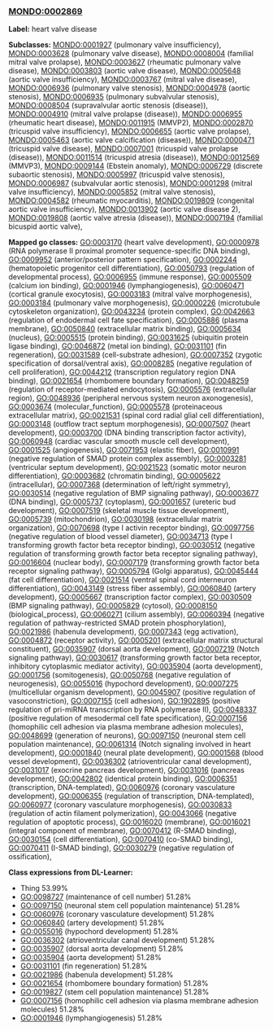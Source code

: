
### [MONDO:0002869](http://purl.obolibrary.org/obo/MONDO_0002869)
**Label:** heart valve disease

**Subclasses:** [MONDO:0001927](http://purl.obolibrary.org/obo/MONDO_0001927) (pulmonary valve insufficiency), [MONDO:0003628](http://purl.obolibrary.org/obo/MONDO_0003628) (pulmonary valve disease), [MONDO:0008004](http://purl.obolibrary.org/obo/MONDO_0008004) (familial mitral valve prolapse), [MONDO:0003627](http://purl.obolibrary.org/obo/MONDO_0003627) (rheumatic pulmonary valve disease), [MONDO:0003803](http://purl.obolibrary.org/obo/MONDO_0003803) (aortic valve disease), [MONDO:0005648](http://purl.obolibrary.org/obo/MONDO_0005648) (aortic valve insufficiency), [MONDO:0003767](http://purl.obolibrary.org/obo/MONDO_0003767) (mitral valve disease), [MONDO:0006936](http://purl.obolibrary.org/obo/MONDO_0006936) (pulmonary valve stenosis), [MONDO:0004978](http://purl.obolibrary.org/obo/MONDO_0004978) (aortic stenosis), [MONDO:0006935](http://purl.obolibrary.org/obo/MONDO_0006935) (pulmonary subvalvular stenosis), [MONDO:0008504](http://purl.obolibrary.org/obo/MONDO_0008504) (supravalvular aortic stenosis (disease)), [MONDO:0004910](http://purl.obolibrary.org/obo/MONDO_0004910) (mitral valve prolapse (disease)), [MONDO:0006955](http://purl.obolibrary.org/obo/MONDO_0006955) (rheumatic heart disease), [MONDO:0011915](http://purl.obolibrary.org/obo/MONDO_0011915) (MMVP2), [MONDO:0002870](http://purl.obolibrary.org/obo/MONDO_0002870) (tricuspid valve insufficiency), [MONDO:0006655](http://purl.obolibrary.org/obo/MONDO_0006655) (aortic valve prolapse), [MONDO:0005463](http://purl.obolibrary.org/obo/MONDO_0005463) (aortic valve calcification (disease)), [MONDO:0000471](http://purl.obolibrary.org/obo/MONDO_0000471) (tricuspid valve disease), [MONDO:0007001](http://purl.obolibrary.org/obo/MONDO_0007001) (tricuspid valve prolapse (disease)), [MONDO:0011514](http://purl.obolibrary.org/obo/MONDO_0011514) (tricuspid atresia (disease)), [MONDO:0012569](http://purl.obolibrary.org/obo/MONDO_0012569) (MMVP3), [MONDO:0009144](http://purl.obolibrary.org/obo/MONDO_0009144) (Ebstein anomaly), [MONDO:0006729](http://purl.obolibrary.org/obo/MONDO_0006729) (discrete subaortic stenosis), [MONDO:0005997](http://purl.obolibrary.org/obo/MONDO_0005997) (tricuspid valve stenosis), [MONDO:0006987](http://purl.obolibrary.org/obo/MONDO_0006987) (subvalvular aortic stenosis), [MONDO:0001298](http://purl.obolibrary.org/obo/MONDO_0001298) (mitral valve insufficiency), [MONDO:0005852](http://purl.obolibrary.org/obo/MONDO_0005852) (mitral valve stenosis), [MONDO:0004582](http://purl.obolibrary.org/obo/MONDO_0004582) (rheumatic myocarditis), [MONDO:0019809](http://purl.obolibrary.org/obo/MONDO_0019809) (congenital aortic valve insufficiency), [MONDO:0013902](http://purl.obolibrary.org/obo/MONDO_0013902) (aortic valve disease 2), [MONDO:0019808](http://purl.obolibrary.org/obo/MONDO_0019808) (aortic valve atresia (disease)), [MONDO:0007194](http://purl.obolibrary.org/obo/MONDO_0007194) (familial bicuspid aortic valve), 

**Mapped go classes:** [GO:0003170](http://purl.obolibrary.org/obo/GO_0003170) (heart valve development), [GO:0000978](http://purl.obolibrary.org/obo/GO_0000978) (RNA polymerase II proximal promoter sequence-specific DNA binding), [GO:0009952](http://purl.obolibrary.org/obo/GO_0009952) (anterior/posterior pattern specification), [GO:0002244](http://purl.obolibrary.org/obo/GO_0002244) (hematopoietic progenitor cell differentiation), [GO:0050793](http://purl.obolibrary.org/obo/GO_0050793) (regulation of developmental process), [GO:0006955](http://purl.obolibrary.org/obo/GO_0006955) (immune response), [GO:0005509](http://purl.obolibrary.org/obo/GO_0005509) (calcium ion binding), [GO:0001946](http://purl.obolibrary.org/obo/GO_0001946) (lymphangiogenesis), [GO:0060471](http://purl.obolibrary.org/obo/GO_0060471) (cortical granule exocytosis), [GO:0003183](http://purl.obolibrary.org/obo/GO_0003183) (mitral valve morphogenesis), [GO:0003184](http://purl.obolibrary.org/obo/GO_0003184) (pulmonary valve morphogenesis), [GO:0000226](http://purl.obolibrary.org/obo/GO_0000226) (microtubule cytoskeleton organization), [GO:0043234](http://purl.obolibrary.org/obo/GO_0043234) (protein complex), [GO:0042663](http://purl.obolibrary.org/obo/GO_0042663) (regulation of endodermal cell fate specification), [GO:0005886](http://purl.obolibrary.org/obo/GO_0005886) (plasma membrane), [GO:0050840](http://purl.obolibrary.org/obo/GO_0050840) (extracellular matrix binding), [GO:0005634](http://purl.obolibrary.org/obo/GO_0005634) (nucleus), [GO:0005515](http://purl.obolibrary.org/obo/GO_0005515) (protein binding), [GO:0031625](http://purl.obolibrary.org/obo/GO_0031625) (ubiquitin protein ligase binding), [GO:0046872](http://purl.obolibrary.org/obo/GO_0046872) (metal ion binding), [GO:0031101](http://purl.obolibrary.org/obo/GO_0031101) (fin regeneration), [GO:0031589](http://purl.obolibrary.org/obo/GO_0031589) (cell-substrate adhesion), [GO:0007352](http://purl.obolibrary.org/obo/GO_0007352) (zygotic specification of dorsal/ventral axis), [GO:0008285](http://purl.obolibrary.org/obo/GO_0008285) (negative regulation of cell proliferation), [GO:0044212](http://purl.obolibrary.org/obo/GO_0044212) (transcription regulatory region DNA binding), [GO:0021654](http://purl.obolibrary.org/obo/GO_0021654) (rhombomere boundary formation), [GO:0048259](http://purl.obolibrary.org/obo/GO_0048259) (regulation of receptor-mediated endocytosis), [GO:0005576](http://purl.obolibrary.org/obo/GO_0005576) (extracellular region), [GO:0048936](http://purl.obolibrary.org/obo/GO_0048936) (peripheral nervous system neuron axonogenesis), [GO:0003674](http://purl.obolibrary.org/obo/GO_0003674) (molecular_function), [GO:0005578](http://purl.obolibrary.org/obo/GO_0005578) (proteinaceous extracellular matrix), [GO:0021531](http://purl.obolibrary.org/obo/GO_0021531) (spinal cord radial glial cell differentiation), [GO:0003148](http://purl.obolibrary.org/obo/GO_0003148) (outflow tract septum morphogenesis), [GO:0007507](http://purl.obolibrary.org/obo/GO_0007507) (heart development), [GO:0003700](http://purl.obolibrary.org/obo/GO_0003700) (DNA binding transcription factor activity), [GO:0060948](http://purl.obolibrary.org/obo/GO_0060948) (cardiac vascular smooth muscle cell development), [GO:0001525](http://purl.obolibrary.org/obo/GO_0001525) (angiogenesis), [GO:0071953](http://purl.obolibrary.org/obo/GO_0071953) (elastic fiber), [GO:0010991](http://purl.obolibrary.org/obo/GO_0010991) (negative regulation of SMAD protein complex assembly), [GO:0003281](http://purl.obolibrary.org/obo/GO_0003281) (ventricular septum development), [GO:0021523](http://purl.obolibrary.org/obo/GO_0021523) (somatic motor neuron differentiation), [GO:0003682](http://purl.obolibrary.org/obo/GO_0003682) (chromatin binding), [GO:0005622](http://purl.obolibrary.org/obo/GO_0005622) (intracellular), [GO:0007368](http://purl.obolibrary.org/obo/GO_0007368) (determination of left/right symmetry), [GO:0030514](http://purl.obolibrary.org/obo/GO_0030514) (negative regulation of BMP signaling pathway), [GO:0003677](http://purl.obolibrary.org/obo/GO_0003677) (DNA binding), [GO:0005737](http://purl.obolibrary.org/obo/GO_0005737) (cytoplasm), [GO:0001657](http://purl.obolibrary.org/obo/GO_0001657) (ureteric bud development), [GO:0007519](http://purl.obolibrary.org/obo/GO_0007519) (skeletal muscle tissue development), [GO:0005739](http://purl.obolibrary.org/obo/GO_0005739) (mitochondrion), [GO:0030198](http://purl.obolibrary.org/obo/GO_0030198) (extracellular matrix organization), [GO:0070698](http://purl.obolibrary.org/obo/GO_0070698) (type I activin receptor binding), [GO:0097756](http://purl.obolibrary.org/obo/GO_0097756) (negative regulation of blood vessel diameter), [GO:0034713](http://purl.obolibrary.org/obo/GO_0034713) (type I transforming growth factor beta receptor binding), [GO:0030512](http://purl.obolibrary.org/obo/GO_0030512) (negative regulation of transforming growth factor beta receptor signaling pathway), [GO:0016604](http://purl.obolibrary.org/obo/GO_0016604) (nuclear body), [GO:0007179](http://purl.obolibrary.org/obo/GO_0007179) (transforming growth factor beta receptor signaling pathway), [GO:0005794](http://purl.obolibrary.org/obo/GO_0005794) (Golgi apparatus), [GO:0045444](http://purl.obolibrary.org/obo/GO_0045444) (fat cell differentiation), [GO:0021514](http://purl.obolibrary.org/obo/GO_0021514) (ventral spinal cord interneuron differentiation), [GO:0043149](http://purl.obolibrary.org/obo/GO_0043149) (stress fiber assembly), [GO:0060840](http://purl.obolibrary.org/obo/GO_0060840) (artery development), [GO:0005667](http://purl.obolibrary.org/obo/GO_0005667) (transcription factor complex), [GO:0030509](http://purl.obolibrary.org/obo/GO_0030509) (BMP signaling pathway), [GO:0005829](http://purl.obolibrary.org/obo/GO_0005829) (cytosol), [GO:0008150](http://purl.obolibrary.org/obo/GO_0008150) (biological_process), [GO:0060271](http://purl.obolibrary.org/obo/GO_0060271) (cilium assembly), [GO:0060394](http://purl.obolibrary.org/obo/GO_0060394) (negative regulation of pathway-restricted SMAD protein phosphorylation), [GO:0021986](http://purl.obolibrary.org/obo/GO_0021986) (habenula development), [GO:0007343](http://purl.obolibrary.org/obo/GO_0007343) (egg activation), [GO:0004872](http://purl.obolibrary.org/obo/GO_0004872) (receptor activity), [GO:0005201](http://purl.obolibrary.org/obo/GO_0005201) (extracellular matrix structural constituent), [GO:0035907](http://purl.obolibrary.org/obo/GO_0035907) (dorsal aorta development), [GO:0007219](http://purl.obolibrary.org/obo/GO_0007219) (Notch signaling pathway), [GO:0030617](http://purl.obolibrary.org/obo/GO_0030617) (transforming growth factor beta receptor, inhibitory cytoplasmic mediator activity), [GO:0035904](http://purl.obolibrary.org/obo/GO_0035904) (aorta development), [GO:0001756](http://purl.obolibrary.org/obo/GO_0001756) (somitogenesis), [GO:0050768](http://purl.obolibrary.org/obo/GO_0050768) (negative regulation of neurogenesis), [GO:0055016](http://purl.obolibrary.org/obo/GO_0055016) (hypochord development), [GO:0007275](http://purl.obolibrary.org/obo/GO_0007275) (multicellular organism development), [GO:0045907](http://purl.obolibrary.org/obo/GO_0045907) (positive regulation of vasoconstriction), [GO:0007155](http://purl.obolibrary.org/obo/GO_0007155) (cell adhesion), [GO:1902895](http://purl.obolibrary.org/obo/GO_1902895) (positive regulation of pri-miRNA transcription by RNA polymerase II), [GO:0048337](http://purl.obolibrary.org/obo/GO_0048337) (positive regulation of mesodermal cell fate specification), [GO:0007156](http://purl.obolibrary.org/obo/GO_0007156) (homophilic cell adhesion via plasma membrane adhesion molecules), [GO:0048699](http://purl.obolibrary.org/obo/GO_0048699) (generation of neurons), [GO:0097150](http://purl.obolibrary.org/obo/GO_0097150) (neuronal stem cell population maintenance), [GO:0061314](http://purl.obolibrary.org/obo/GO_0061314) (Notch signaling involved in heart development), [GO:0001840](http://purl.obolibrary.org/obo/GO_0001840) (neural plate development), [GO:0001568](http://purl.obolibrary.org/obo/GO_0001568) (blood vessel development), [GO:0036302](http://purl.obolibrary.org/obo/GO_0036302) (atrioventricular canal development), [GO:0031017](http://purl.obolibrary.org/obo/GO_0031017) (exocrine pancreas development), [GO:0031016](http://purl.obolibrary.org/obo/GO_0031016) (pancreas development), [GO:0042802](http://purl.obolibrary.org/obo/GO_0042802) (identical protein binding), [GO:0006351](http://purl.obolibrary.org/obo/GO_0006351) (transcription, DNA-templated), [GO:0060976](http://purl.obolibrary.org/obo/GO_0060976) (coronary vasculature development), [GO:0006355](http://purl.obolibrary.org/obo/GO_0006355) (regulation of transcription, DNA-templated), [GO:0060977](http://purl.obolibrary.org/obo/GO_0060977) (coronary vasculature morphogenesis), [GO:0030833](http://purl.obolibrary.org/obo/GO_0030833) (regulation of actin filament polymerization), [GO:0043066](http://purl.obolibrary.org/obo/GO_0043066) (negative regulation of apoptotic process), [GO:0016020](http://purl.obolibrary.org/obo/GO_0016020) (membrane), [GO:0016021](http://purl.obolibrary.org/obo/GO_0016021) (integral component of membrane), [GO:0070412](http://purl.obolibrary.org/obo/GO_0070412) (R-SMAD binding), [GO:0030154](http://purl.obolibrary.org/obo/GO_0030154) (cell differentiation), [GO:0070410](http://purl.obolibrary.org/obo/GO_0070410) (co-SMAD binding), [GO:0070411](http://purl.obolibrary.org/obo/GO_0070411) (I-SMAD binding), [GO:0030279](http://purl.obolibrary.org/obo/GO_0030279) (negative regulation of ossification), 

**Class expressions from DL-Learner:**

- Thing 53.99%
- [GO:0098727](http://purl.obolibrary.org/obo/GO_0098727) (maintenance of cell number) 51.28%
- [GO:0097150](http://purl.obolibrary.org/obo/GO_0097150) (neuronal stem cell population maintenance) 51.28%
- [GO:0060976](http://purl.obolibrary.org/obo/GO_0060976) (coronary vasculature development) 51.28%
- [GO:0060840](http://purl.obolibrary.org/obo/GO_0060840) (artery development) 51.28%
- [GO:0055016](http://purl.obolibrary.org/obo/GO_0055016) (hypochord development) 51.28%
- [GO:0036302](http://purl.obolibrary.org/obo/GO_0036302) (atrioventricular canal development) 51.28%
- [GO:0035907](http://purl.obolibrary.org/obo/GO_0035907) (dorsal aorta development) 51.28%
- [GO:0035904](http://purl.obolibrary.org/obo/GO_0035904) (aorta development) 51.28%
- [GO:0031101](http://purl.obolibrary.org/obo/GO_0031101) (fin regeneration) 51.28%
- [GO:0021986](http://purl.obolibrary.org/obo/GO_0021986) (habenula development) 51.28%
- [GO:0021654](http://purl.obolibrary.org/obo/GO_0021654) (rhombomere boundary formation) 51.28%
- [GO:0019827](http://purl.obolibrary.org/obo/GO_0019827) (stem cell population maintenance) 51.28%
- [GO:0007156](http://purl.obolibrary.org/obo/GO_0007156) (homophilic cell adhesion via plasma membrane adhesion molecules) 51.28%
- [GO:0001946](http://purl.obolibrary.org/obo/GO_0001946) (lymphangiogenesis) 51.28%


